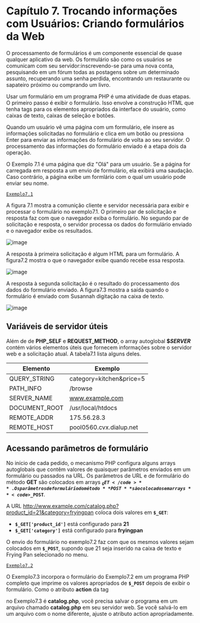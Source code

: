 # Capítulo 7. Trocando informações com Usuários: Criando formulários da Web

O processamento de formulários é um componente essencial de quase qualquer aplicativo da web. Os formulário são como os usuários se comunicam com 
seu servidor:inscrevendo-se para uma nova conta, pesquisando em um fórum todas as postagens sobre um determinado assunto, recuperando uma senha 
perdida, encontrando um restaurante ou sapateiro próximo ou comprando um livro.

Usar um formulário em um programa PHP é uma atividade de duas etapas. O primeiro passo é exibir o formulário. Isso envolve a construção HTML que 
tenha tags para os elementos apropriados da interface do usuário, como caixas de texto, caixas de seleção e botões.

Quando um usuário vê uma página com um formulário, ele insere as informações solicitadas no formulário e clica em um botão ou pressiona Enter para 
enviar as informações do formulário de volta ao seu servidor. O processamento das informações do formulário enviado é a etapa dois da operação.

O Exemplo 7.1 é uma página que diz "Olá" para um usuário. Se a página for carregada em resposta a um envio de formulário, ela exibirá uma saudação.
Caso contrário, a página exibe um formlário com o qual um usuário pode enviar seu nome.

<code><a href="https://github.com/joao39780/Revisao_php-2021/blob/master/Formularios_web/Exemplo7.1.php">Exemplo7.1</a></code>

A figura 7.1 mostra a comunição cliente e servidor necessária para exibir e processar o formulário no exemplo7.1. O primeiro par 
de solicitação e resposta faz com que o navegador exiba o formulário. No segundo par de solicitação e resposta, o servidor processa os dados do formulário
enviado e o navegador exibe os resultados.

![image](https://user-images.githubusercontent.com/80215258/148846121-aeab65df-175b-4f26-b2e6-7cc6024f07e7.png)

A resposta à primeira solicitação é algum HTML para um formulário. A figura7.2 mostra o que o navegador exibe quando recebe essa resposta.

![image](https://user-images.githubusercontent.com/80215258/149013554-de0b0dfc-0278-45d9-af58-22a02dc9678d.png)

A resposta à segunda solicitação é o resultado do processamento dos dados do formulário enviado. A figura7.3 mostra a saída quando o 
formulário é enviado com Susannah digitação na caixa de texto.

![image](https://user-images.githubusercontent.com/80215258/149014033-253039aa-04de-47b6-89d5-a3b5244728d4.png)

## Variáveis de servidor úteis

Além de de **PHP_SELF** e **REQUEST_METHOD**, o array autoglobal **$_SERVER_** contém vários elementos úteis que fornecem informações 
sobre o servidor web e a solicitação atual. A tabela7.1 lista alguns deles.

|Elemento      |Exemplo                  |
|------------- |-------------------------|
| QUERY_STRING | category=kitchen&price=5|
| PATH_INFO    | /browse                 |
| SERVER_NAME  | www.example.com         |
| DOCUMENT_ROOT| /usr/local/htdocs       |
| REMOTE_ADDR  | 175.56.28.3             |
| REMOTE_HOST  | pool0560.cvx.dialup.net |


## Acessando parâmetros de formulário
No início de cada pedido, o mecanismo PHP configura alguns arrays autoglobais que contêm valores de quaisquer parâmetros enviados em um formulário ou passados na URL. 
Os parâmetros de URL e de formulário do método **GET** são colocados em arrays **<code>$_GET</code>**. Os parâmetros de formulário do método **POST** são colocados em
arrays  **<code>$_POST</code>**.

A URL http://www.example.com/catalog.php?product_id=21&category=fryingpan coloca dois valores em **<code>$_GET</code>**:

-  **<code>$_GET['product_id']</code>** está configurado para **21**
-  **<code>$_GET['category']</code>** está configurado para **fryingpan**

O envio do formulário no exemplo7.2 faz com que os mesmos valores sejam colocados em **<code>$_POST</code>**, supondo que 21 seja inserido na caixa de texto e Frying Pan
selecionado no menu.

<code><a href="https://github.com/joao39780/Revisao_php-2021/blob/master/Formularios_web/Exemplo7.2/Exemplo7.2.php">Exemplo7.2</a></code>

O Exemplo7.3 incorpora o formulário do Exemplo7.2 em um programa PHP completo que imprime os valores apropriados de **<code>$_POST</code>** depois de exibir o formulário.
Como o atributo **action** da tag <form> no Exemplo7.3 é **catalog.php**, você precisa salvar o programa em um arquivo chamado **catalog.php** em seu servidor web. Se você
salvá-lo em um arquivo com o nome diferente, ajuste o atributo action apropriadamente.
